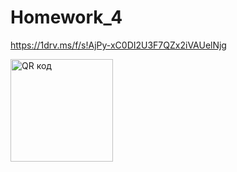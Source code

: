 # Homework_4

https://1drv.ms/f/s!AjPy-xC0DI2U3F7QZx2iVAUelNjg

<img src="http://qrcoder.ru/code/?https%3A%2F%2F1drv.ms%2Ff%2Fs%21AjPy-xC0DI2U3F7QZx2iVAUelNjg&4&0" width="164" height="164" border="0" title="QR код">
